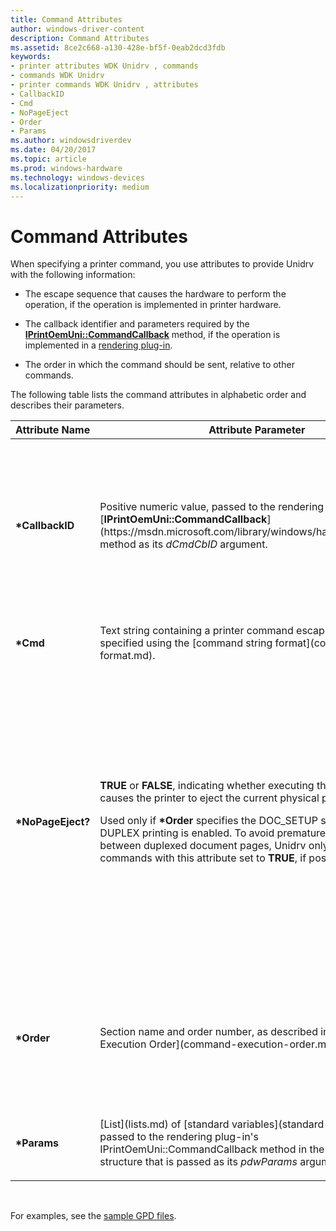 ```yaml
---
title: Command Attributes
author: windows-driver-content
description: Command Attributes
ms.assetid: 8ce2c668-a130-428e-bf5f-0eab2dcd3fdb
keywords:
- printer attributes WDK Unidrv , commands
- commands WDK Unidrv
- printer commands WDK Unidrv , attributes
- CallbackID
- Cmd
- NoPageEject
- Order
- Params
ms.author: windowsdriverdev
ms.date: 04/20/2017
ms.topic: article
ms.prod: windows-hardware
ms.technology: windows-devices
ms.localizationpriority: medium
---
```


# Command Attributes





When specifying a printer command, you use attributes to provide Unidrv with the following information:

-   The escape sequence that causes the hardware to perform the operation, if the operation is implemented in printer hardware.

-   The callback identifier and parameters required by the [**IPrintOemUni::CommandCallback**](https://msdn.microsoft.com/library/windows/hardware/ff554216) method, if the operation is implemented in a [rendering plug-in](rendering-plug-ins.md).

-   The order in which the command should be sent, relative to other commands.

The following table lists the command attributes in alphabetic order and describes their parameters.

<table>
<colgroup>
<col width="33%" />
<col width="33%" />
<col width="33%" />
</colgroup>
<thead>
<tr class="header">
<th>Attribute Name</th>
<th>Attribute Parameter</th>
<th>Comments</th>
</tr>
</thead>
<tbody>
<tr class="odd">
<td><p><strong>*CallbackID</strong></p></td>
<td><p>Positive numeric value, passed to the rendering plug-in's [<strong>IPrintOemUni::CommandCallback</strong>](https://msdn.microsoft.com/library/windows/hardware/ff554216) method as its <em>dCmdCbID</em> argument.</p></td>
<td><p>Required for [dynamically generated printer commands](dynamically-generated-printer-commands.md). Not valid if <strong>*Cmd</strong> is specified.</p></td>
</tr>
<tr class="even">
<td><p><strong>*Cmd</strong></p></td>
<td><p>Text string containing a printer command escape sequence, specified using the [command string format](command-string-format.md).</p></td>
<td><p>Required unless <strong>*CallbackID</strong> is specified.</p></td>
</tr>
<tr class="odd">
<td><p><strong>*NoPageEject?</strong></p></td>
<td><p><strong>TRUE</strong> or <strong>FALSE</strong>, indicating whether executing the command causes the printer to eject the current physical page.</p>
<p>Used only if <strong>*Order</strong> specifies the DOC_SETUP section and if DUPLEX printing is enabled. To avoid premature page ejection between duplexed document pages, Unidrv only issues commands with this attribute set to <strong>TRUE</strong>, if possible.</p></td>
<td><p>Optional. If not specified, the default value is <strong>FALSE</strong>, meaning the command might cause page ejection.</p>
<p>Must not be <strong>TRUE</strong> if a command causes side effects (that is, if the command modifies printer settings outside of those controlled by commands with <strong>*NoPageEject?</strong> set to <strong>TRUE</strong>).</p></td>
</tr>
<tr class="even">
<td><p><strong>*Order</strong></p></td>
<td><p>Section name and order number, as described in [Command Execution Order](command-execution-order.md).</p></td>
<td><p>Valid only with configuration commands and customized option commands, unless stated in the command description.</p></td>
</tr>
<tr class="odd">
<td><p><strong>*Params</strong></p></td>
<td><p>[List](lists.md) of [standard variables](standard-variables.md), passed to the rendering plug-in's IPrintOemUni::CommandCallback method in the EXTRAPARAM structure that is passed as its <em>pdwParams</em> argument.</p></td>
<td><p>Valid only if <strong>*CallbackID</strong> is also specified.</p></td>
</tr>
</tbody>
</table>

 

For examples, see the [sample GPD files](sample-gpd-files.md).

 

 




